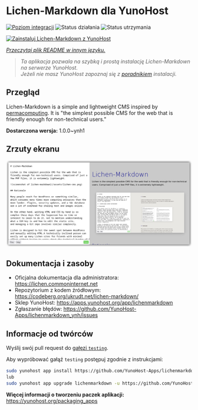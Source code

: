 <!--
To README zostało automatycznie wygenerowane przez <https://github.com/YunoHost/apps/tree/master/tools/readme_generator>
Nie powinno być ono edytowane ręcznie.
-->

# Lichen-Markdown dla YunoHost

[![Poziom integracji](https://apps.yunohost.org/badge/integration/lichenmarkdown)](https://ci-apps.yunohost.org/ci/apps/lichenmarkdown/)
![Status działania](https://apps.yunohost.org/badge/state/lichenmarkdown)
![Status utrzymania](https://apps.yunohost.org/badge/maintained/lichenmarkdown)

[![Zainstaluj Lichen-Markdown z YunoHost](https://install-app.yunohost.org/install-with-yunohost.svg)](https://install-app.yunohost.org/?app=lichenmarkdown)

*[Przeczytaj plik README w innym języku.](./ALL_README.md)*

> *Ta aplikacja pozwala na szybką i prostą instalację Lichen-Markdown na serwerze YunoHost.*  
> *Jeżeli nie masz YunoHost zapoznaj się z [poradnikiem](https://yunohost.org/install) instalacji.*

## Przegląd

Lichen-Markdown is a simple and lightweight CMS inspired by [permacomputing](https://permacomputing.net). It is "the simplest possible CMS for the web that is friendly enough for non-technical users."


**Dostarczona wersja:** 1.0.0~ynh1

## Zrzuty ekranu

![Zrzut ekranu z Lichen-Markdown](./doc/screenshots/lichen-markdown-cms-boxshadow4.png)

## Dokumentacja i zasoby

- Oficjalna dokumentacja dla administratora: <https://lichen.commoninternet.net>
- Repozytorium z kodem źródłowym: <https://codeberg.org/ukrudt.net/lichen-markdown/>
- Sklep YunoHost: <https://apps.yunohost.org/app/lichenmarkdown>
- Zgłaszanie błędów: <https://github.com/YunoHost-Apps/lichenmarkdown_ynh/issues>

## Informacje od twórców

Wyślij swój pull request do [gałęzi `testing`](https://github.com/YunoHost-Apps/lichenmarkdown_ynh/tree/testing).

Aby wypróbować gałąź `testing` postępuj zgodnie z instrukcjami:

```bash
sudo yunohost app install https://github.com/YunoHost-Apps/lichenmarkdown_ynh/tree/testing --debug
lub
sudo yunohost app upgrade lichenmarkdown -u https://github.com/YunoHost-Apps/lichenmarkdown_ynh/tree/testing --debug
```

**Więcej informacji o tworzeniu paczek aplikacji:** <https://yunohost.org/packaging_apps>

